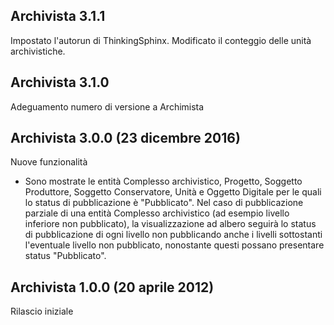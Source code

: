 ## Archivista 3.1.1
Impostato l'autorun di ThinkingSphinx.
Modificato il conteggio delle unità archivistiche.

## Archivista 3.1.0
Adeguamento numero di versione a Archimista

## Archivista 3.0.0 (23 dicembre 2016)
Nuove funzionalità
- Sono mostrate le entità Complesso archivistico, Progetto, Soggetto Produttore, Soggetto Conservatore, Unità e Oggetto Digitale per le quali lo status di pubblicazione è "Pubblicato". Nel caso di pubblicazione parziale di una entità Complesso archivistico (ad esempio livello inferiore non pubblicato), la visualizzazione ad albero seguirà lo status di pubblicazione di ogni livello non pubblicando anche i livelli sottostanti l'eventuale livello non pubblicato, nonostante questi possano presentare status "Pubblicato".

## Archivista 1.0.0 (20 aprile 2012)
Rilascio iniziale
